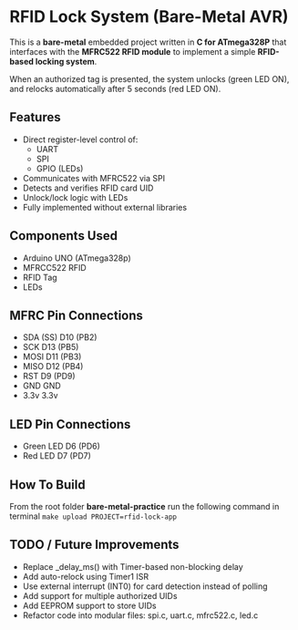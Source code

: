 # RFID Lock System (Bare-Metal AVR)

This is a **bare-metal** embedded project written in **C for ATmega328P** that interfaces with the **MFRC522 RFID module** to implement a simple **RFID-based locking system**.

When an authorized tag is presented, the system unlocks (green LED ON), and relocks automatically after 5 seconds (red LED ON).

## Features
- Direct register-level control of:
  - UART
  - SPI
  - GPIO (LEDs)
- Communicates with MFRC522 via SPI
- Detects and verifies RFID card UID
- Unlock/lock logic with LEDs
- Fully implemented without external libraries

## Components Used
- Arduino UNO (ATmega328p)
- MFRCC522 RFID
- RFID Tag
- LEDs

## MFRC Pin Connections
- SDA (SS)      D10 (PB2)
- SCK           D13 (PB5)
- MOSI          D11 (PB3)
- MISO          D12 (PB4)
- RST           D9  (PD9)
- GND           GND
- 3.3v          3.3v

## LED Pin Connections
- Green LED     D6  (PD6)
- Red LED       D7  (PD7)

## How To Build
From the root folder **bare-metal-practice** run the following command in terminal
```make upload PROJECT=rfid-lock-app```

## TODO / Future Improvements
- Replace _delay_ms() with Timer-based non-blocking delay
- Add auto-relock using Timer1 ISR
- Use external interrupt (INT0) for card detection instead of polling
- Add support for multiple authorized UIDs
- Add EEPROM support to store UIDs
- Refactor code into modular files: spi.c, uart.c, mfrc522.c, led.c
